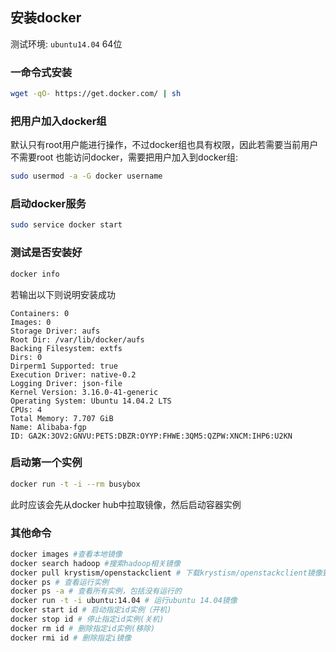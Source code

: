## 安装docker

测试环境: `ubuntu14.04` 64位

### 一命令式安装

```bash
wget -qO- https://get.docker.com/ | sh
```

### 把用户加入docker组

默认只有root用户能进行操作，不过docker组也具有权限，因此若需要当前用户不需要root
也能访问docker，需要把用户加入到docker组:

```bash
sudo usermod -a -G docker username
```

### 启动docker服务

```bash
sudo service docker start
```

### 测试是否安装好

```bash
docker info
```
若输出以下则说明安装成功
```
Containers: 0
Images: 0
Storage Driver: aufs
Root Dir: /var/lib/docker/aufs
Backing Filesystem: extfs
Dirs: 0
Dirperm1 Supported: true
Execution Driver: native-0.2
Logging Driver: json-file
Kernel Version: 3.16.0-41-generic
Operating System: Ubuntu 14.04.2 LTS
CPUs: 4
Total Memory: 7.707 GiB
Name: Alibaba-fgp
ID: GA2K:3OV2:GNVU:PETS:DBZR:OYYP:FHWE:3QM5:QZPW:XNCM:IHP6:U2KN
```

### 启动第一个实例

```bash
docker run -t -i --rm busybox
```

此时应该会先从docker hub中拉取镜像，然后启动容器实例

### 其他命令

```bash
docker images #查看本地镜像
docker search hadoop #搜索hadoop相关镜像
docker pull krystism/openstackclient # 下载krystism/openstackclient镜像到本地
docker ps # 查看运行实例
docker ps -a # 查看所有实例，包括没有运行的
docker run -t -i ubuntu:14.04 # 运行ubuntu 14.04镜像
docker start id # 启动指定id实例（开机)
docker stop id # 停止指定id实例(关机)
docker rm id # 删除指定id实例(移除)
docker rmi id # 删除指定i镜像
```

